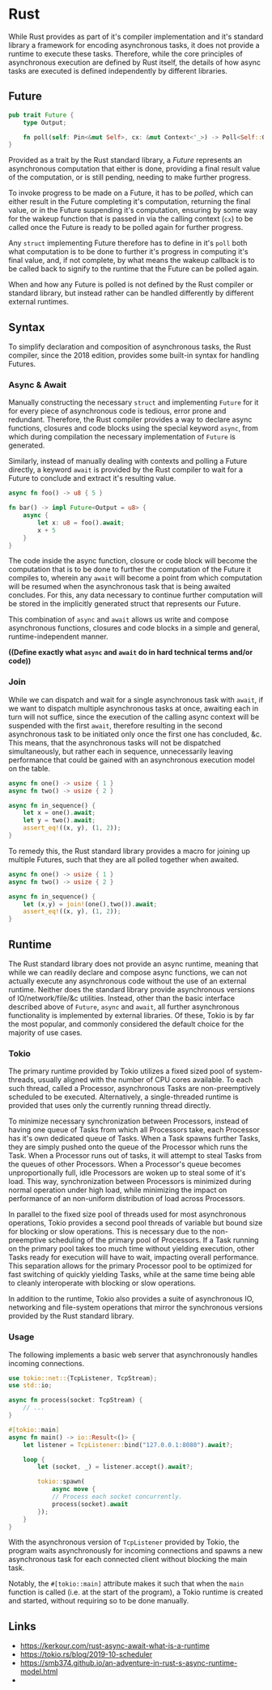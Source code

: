 # Rust

While Rust provides as part of it's compiler implementation and it's standard library a framework for encoding asynchronous tasks, it does not provide a runtime to execute these tasks. Therefore, while the core principles of asynchronous execution are defined by Rust itself, the details of how async tasks are executed is defined independently by different libraries.

## Future

```rust
pub trait Future {
    type Output;

    fn poll(self: Pin<&mut Self>, cx: &mut Context<'_>) -> Poll<Self::Output>;
}
```

Provided as a trait by the Rust standard library, a _Future_ represents an asynchronous computation that either is done, providing a final result value of the computation, or is still pending, needing to make further progress.

To invoke progress to be made on a Future, it has to be _polled_, which can either result in the Future completing it's computation, returning the final value, or in the Future suspending it's computation, ensuring by some way for the wakeup function that is passed in via the calling context (`cx`) to be called once the Future is ready to be polled again for further progress.

Any `struct` implementing Future therefore has to define in it's `poll` both what computation is to be done to further it's progress in computing it's final value, and, if not complete, by what means the wakeup callback is to be called back to signify to the runtime that the Future can be polled again.

When and how any Future is polled is not defined by the Rust compiler or standard library, but instead rather can be handled differently by different external runtimes.

## Syntax

To simplify declaration and composition of asynchronous tasks, the Rust compiler, since the 2018 edition, provides some built-in syntax for handling Futures.

### Async & Await

Manually constructing the necessary `struct` and implementing `Future` for it for every piece of asynchronous code is tedious, error prone and redundant. Therefore, the Rust compiler provides a way to declare async functions, closures and code blocks using the special keyword `async`, from which during compilation the necessary implementation of `Future` is generated.

Similarly, instead of manually dealing with contexts and polling a Future directly, a keyword `await` is provided by the Rust compiler to wait for a Future to conclude and extract it's resulting value.

```rust
async fn foo() -> u8 { 5 }

fn bar() -> impl Future<Output = u8> {
    async {
        let x: u8 = foo().await;
        x + 5
    }
}
```

The code inside the async function, closure or code block will become the computation that is to be done to further the computation of the Future it compiles to, wherein any `await` will become a point from which computation will be resumed when the asynchronous task that is being awaited concludes. For this, any data necessary to continue further computation will be stored in the implicitly generated struct that represents our Future.

This combination of `async` and `await` allows us write and compose asynchronous functions, closures and code blocks in a simple and general, runtime-independent manner.

**((Define exactly what `async` and `await` do in hard technical terms and/or code))**

### Join

While we can dispatch and wait for a single asynchronous task with `await`, if we want to dispatch multiple asynchronous tasks at once, awaiting each in turn will not suffice, since the execution of the calling async context will be suspended with the first `await`, therefore resulting in the second asynchronous task to be initiated only once the first one has concluded, &c. This means, that the asynchronous tasks will not be dispatched simultaneously, but rather each in sequence, unnecessarily leaving performance that could be gained with an asynchronous execution model on the table.

```rust
async fn one() -> usize { 1 }
async fn two() -> usize { 2 }

async fn in_sequence() {
    let x = one().await;
    let y = two().await;
    assert_eq!((x, y), (1, 2));
}
```

To remedy this, the Rust standard library provides a macro for joining up multiple Futures, such that they are all polled together when awaited.

```rust
async fn one() -> usize { 1 }
async fn two() -> usize { 2 }

async fn in_sequence() {
    let (x,y) = join!(one(),two()).await;
    assert_eq!((x, y), (1, 2));
}
```

## Runtime

The Rust standard library does not provide an async runtime, meaning that while we can readily declare and compose async functions, we can not actually execute any asynchronous code without the use of an external runtime. Neither does the standard library provide asynchronous versions of IO/network/file/&c utilities. Instead, other than the basic interface described above of `Future`, `async` and `await`, all further asynchronous functionality is implemented by external libraries. Of these, Tokio is by far the most popular, and commonly considered the default choice for the majority of use cases.

### Tokio

The primary runtime provided by Tokio utilizes a fixed sized pool of system-threads, usually aligned with the number of CPU cores available. To each such thread, called a Processor, asynchronous Tasks are non-preemptively scheduled to be executed. Alternatively, a single-threaded runtime is provided that uses only the currently running thread directly.

To minimize necessary synchronization between Processors, instead of having one queue of Tasks from which all Processors take, each Processor has it's own dedicated queue of Tasks. When a Task spawns further Tasks, they are simply pushed onto the queue of the Processor which runs the Task. When a Processor runs out of tasks, it will attempt to steal Tasks from the queues of other Processors. When a Processor's queue becomes unproportionally full, idle Processors are woken up to steal some of it's load. This way, synchronization between Processors is minimized during normal operation under high load, while minimizing the impact on performance of an non-uniform distribution of load across Processors.

In parallel to the fixed size pool of threads used for most asynchronous operations, Tokio provides a second pool threads of variable but bound size for blocking or slow operations. This is necessary due to the non-preemptive scheduling of the primary pool of Processors. If a Task running on the primary pool takes too much time without yielding execution, other Tasks ready for execution will have to wait, impacting overall performance. This separation allows for the primary Processor pool to be optimized for fast switching of quickly yielding Tasks, while at the same time being able to cleanly interoperate with blocking or slow operations.

In addition to the runtime, Tokio also provides a suite of asynchronous IO, networking and file-system operations that mirror the synchronous versions provided by the Rust standard library.

### Usage

The following implements a basic web server that asynchronously handles incoming connections.

```rust
use tokio::net::{TcpListener, TcpStream};
use std::io;

async fn process(socket: TcpStream) {
    // ...
}

#[tokio::main]
async fn main() -> io::Result<()> {
    let listener = TcpListener::bind("127.0.0.1:8080").await?;

    loop {
        let (socket, _) = listener.accept().await?;

        tokio::spawn(
            async move {
            // Process each socket concurrently.
            process(socket).await
        });
    }
}
```

With the asynchronous version of `TcpListener` provided by Tokio, the program waits asynchronously for incoming connections and spawns a new asynchronous task for each connected client without blocking the main task.

Notably, the `#[tokio::main]` attribute makes it such that when the `main` function is called (i.e. at the start of the program), a Tokio runtime is created and started, without requiring so to be done manually.




## Links

- https://kerkour.com/rust-async-await-what-is-a-runtime
- https://tokio.rs/blog/2019-10-scheduler
- https://smb374.github.io/an-adventure-in-rust-s-async-runtime-model.html
- 
